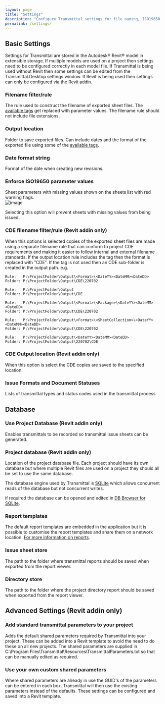 ```yaml
---
layout: page
title: "Settings"
description: "Configure Transmittal settings for file naming, ISO19650 compliance, database management, and custom parameters in Revit projects"
permalink: /settings/
---
```

## Basic Settings

Settings for Transmittal are stored in the Autodesk® Revit® model in extensible storage. If multiple models are used on a project then settings need to be configured correctly in each model file.  If Transmittal is being used without Revit then some settings can be edited from the Transmittal.Desktop settings window.  If Revit is being used then settings can only be configured via the Revit addin.

### Filename filter/rule
The rule used to construct the filename of exported sheet files.  The [available tags](/Transmittal/settings/tags) get replaced with parameter values. The filename rule should not include file extensions.

### Output location
Folder to save exported files. Can include dates and the format of the exported file using some of the [available tags](/Transmittal/settings/tags). 

### Date format string
Format of the date when creating new revisions.

### Enforce ISO19650 parameter values
Sheet parameters with missing values shown on the sheets list with red warning flags.  
![image](https://user-images.githubusercontent.com/1886088/173241746-1d1680d3-8e0b-4662-9726-86dbd51569e9.png)

Selecting this option will prevent sheets with missing values from being issued.

### CDE filename filter/rule (Revit addin only)
When this options is selected copies of the exported sheet files are made using a separate filename rule that can conform to project CDE requirements and making it easier to follow internal and external filename standards. If the output location rule includes the <Format> tag then the format is replaced with "CDE".  If the <Format> tag is not used then an CDE sub-folder is created in the output path. e.g.
```
Rule:   P:\ProjectFolder\Output\<Format>\<DateYY><DateMM><DateDD>
Folder: P:\ProjectFolder\Output\CDE\220702

Rule:   P:\ProjectFolder\Output
Folder: P:\ProjectFolder\Output\CDE

Rule:   P:\ProjectFolder\Output\<Format>\<Package>\<DateYY><DateMM><DateDD>
Folder: P:\ProjectFolder\Output\CDE\220702

Rule:   P:\ProjectFolder\Output\<Format>\<SheetCollection>\<DateYY><DateMM><DateDD>
Folder: P:\ProjectFolder\Output\CDE\220702

Rule:   P:\ProjectFolder\Output\<DateYY><DateMM><DateDD>
Folder: P:\ProjectFolder\Output\220702\CDE
```

### CDE Output location (Revit addin only)
When this option is select the CDE copies are saved to the specified location. 

### Issue Formats and Document Statuses
Lists of transmittal types and status codes used in the transmittal process

## Database
### Use Project Database (Revit addin only)
Enables transmittals to be recorded so transmittal issue sheets can be generated. 
<!--
### Template database
The template database defaults to the C:\Program Files\Transmittal\Data folder.-->

### Project database (Revit addin only) 
Location of the project database file. Each project should have its own database but where multiple Revit files are used on a project they should all be set to use the same database.  

The database engine used by Transmittal is [SQLite](https://www.sqlite.org/index.html) which allows concurrent reads of the database but not concurrent writes.  

if required the database can be opened and edited in [DB Browser for SQLite](https://sqlitebrowser.org/).

### Report templates
The default report templates are embedded in the application but it is possible to customise the report templates and share them on a network location. [For more information on reports](/Transmittal/settings/reports/).

### Issue sheet store
The path to the folder where transmittal reports should be saved when exported from the report viewer.

### Directory store
The path to the folder where the project directory report should be saved when exported from the report viewer.

## Advanced Settings (Revit addin only)
### Add standard transmittal parameters to your project
Adds the default shared parameters required by Transmittal into your project. These can be added into a Revit template to avoid the need to do these on all new projects. The shared parameters are supplied in C:\Program Files\Transmittal\Resources\TransmittalParameters.txt so that can be manually edited as required.

### Use your own custom shared parameters
Where shared parameters are already in use the GUID's of the parameters can be entered in each box. Transmittal will then use the existing parameters instead of the defaults. These settings can be configured and saved into a Revit template.
